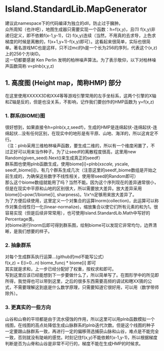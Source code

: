 # Island.StandardLib.MapGenerator
建议此namespace下的代码编译为独立的dll，防止过于臃肿。  
众所周知（也许吧），地图生成器只需要实现一个函数：h=f(x,y)，且(1) f(x,y)非递归定义，即不依赖f(x-1,y-1)，(2) f(x,y)连续（当然，不用真的去求导，上色求梯度的时候是离散的，f(x+1,y+1)-f(x,y)即可）。这看起来很简单，实际也很简单。著名游戏MC也是这样，只不过mc的h是一个长为256的序列，代表这个(x,z)上的256个方块ID。  
这一切都要感谢 Ken Perlin 发明的柏林噪声算法。为了表示敬仰，以下对柏林噪声函数简称 v=plnb(x,y,z)  
## 1. 高度图 (Height map，简称HMP) 部分  
在这里使用XXXXX3D和XX4等等游戏引擎常用的左手坐标系，这两个引擎的X轴和Z轴是反的，但是也没关系，不影响，记作我们要创作的HMP函数为 y=f(x,z)  
### 1. 群系(BIOME)图  
很好想到，如果直接令h=plnb(x,z,seedf)，生成的HMP是连绵起伏-连绵起伏-连绵起伏...没有任何区别，在现实中的地形是有平原、山地、海洋的，所以这肯定不行。  
（注：plnb采用三维柏林噪声函数，要生成二维的，所以有一个维度闲置了，不过正好可以用来当作种子。为了让seedf的离散程度很高，这里用new Random(given_seed).Next()来生成真正的seedf）  
群系图也使用plnb函数生成，使用biome[i]=plnb(x*scale, y*scale, seedf_biome[i])，有几个群系生成几次（注意这里的seedf_biome数组是开始之前生成的，为确保这些数字不线性相关，使用带seed的Random即可）  
那么这个biome数组就能用了吗？当然不能。因为这个序列现在的差异通常很小，但是在现实中平原和山地的区别很大，所以需要放大差异。放大差异采用 biome[i]=pow(1/biome[i], sharpness)。1/x^n足够用来放大差异了。  
为了方便后续使用，这里定义一个对集合的运算lnorm(collection)，此运算可以称作对集合线性归一化(linear-normalize)，缩放集合以使它们所有元素的和为1。很容易实现（但是后续非常常用），也可使用Island.StandardLib.Math中写好的Percentage类。  
对biome进行lnorm后即可得到群系图，绘制biome可以发现它非常均匀，边界清晰，是我们想要的样子。
### 2. 抽象群系
对每个生成群系执行运算...(github的md不能写公式）  
f(x,z) = E(i=0...n) biome_func[i](x,z) * biome[i] 即可  
其实就是求和，上一步已经分配好了权重，按权求和即可。  
写到这里应该已经能想到下一步要做什么了，所以简单写了。在图形学中的所见即所得，我觉得也可以带到这里，之后的很多东西需要高频的调试和瞎XX猜的公式，不需要理解这到底是什么数学原理，只需要知道它很好用，可以用（数学带师除外）。  
### 3. 更真实的一些方向
山谷和山脊的平坦都是由于流水侵蚀的作用，所以这里可以用plnb函数模拟一个线图，在线图的高点处降低生成山脉群系的plnb迭代次数。但是这个线图的种子一定要跟山脉群系一致，再进行一定的偏移筛选捕获山脉和山谷，难点是不能完全一致，否则就没有陡峭的感觉。时刻记住f(x,y)不能依赖f(x-1,y-1)，所以根据梯度判断是否为山脊和山谷是非常不可行的，梯度不能在生成HMP的时候求。
